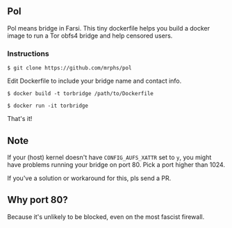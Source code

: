 ## Pol
Pol means bridge in Farsi.
This tiny dockerfile helps you build a docker image to run a Tor obfs4 bridge 
and help censored users.

### Instructions

    $ git clone https://github.com/mrphs/pol
    
Edit Dockerfile to include your bridge name and contact info.

    $ docker build -t torbridge /path/to/Dockerfile
    
    $ docker run -it torbridge

That's it!

## Note
If your (host) kernel doesn't have `CONFIG_AUFS_XATTR` set to `y`,
you might have problems running your bridge on port 80. Pick a port higher than 1024.

If you've a solution or workaround for this, pls send a PR.

## Why port 80?
Because it's unlikely to be blocked, even on the most fascist firewall.
